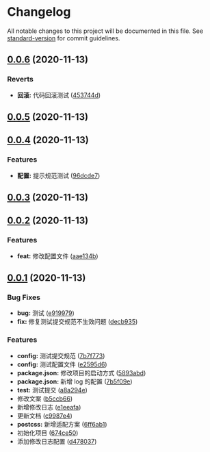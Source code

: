 # Changelog

All notable changes to this project will be documented in this file. See [standard-version](https://github.com/conventional-changelog/standard-version) for commit guidelines.

## [0.0.6](https://github.com/9ui/vite-shop/compare/v0.0.5...v0.0.6) (2020-11-13)

### Reverts

- **回滚:** 代码回滚测试 ([453744d](https://github.com/9ui/vite-shop/commit/453744d66a61559923faadf853ad7c2565f5d507))

## [0.0.5](https://github.com/9ui/vite-shop/compare/v0.0.4...v0.0.5) (2020-11-13)

## [0.0.4](https://github.com/9ui/vite-shop/compare/v0.0.3...v0.0.4) (2020-11-13)

### Features

- **配置:** 提示规范测试 ([96dcde7](https://github.com/9ui/vite-shop/commit/96dcde75f2ca5aea57c1e475b0b5e7bff85a2856))

## [0.0.3](https://github.com/9ui/vite-shop/compare/v0.0.2...v0.0.3) (2020-11-13)

## [0.0.2](https://github.com/9ui/vite-shop/compare/v0.0.1...v0.0.2) (2020-11-13)

### Features

- **feat:** 修改配置文件 ([aae134b](https://github.com/9ui/vite-shop/commit/aae134bd26b361de137ad42a11e0a602954fe7d1))

## [0.0.1](https://github.com/9ui/vite-shop/compare/674ce50db5bb9b5919b5a92ce044b379645afc56...v0.0.1) (2020-11-13)

### Bug Fixes

- **bug:** 测试 ([e919979](https://github.com/9ui/vite-shop/commit/e919979427b42ef3282144375d6d5f33080c6f2a))
- **fix:** 修复测试提交规范不生效问题 ([decb935](https://github.com/9ui/vite-shop/commit/decb9350fe68fd875951f2ca92c98a85fa2d0ddc))

### Features

- **config:** 测试提交规范 ([7b7f773](https://github.com/9ui/vite-shop/commit/7b7f7730f091a102eefb856f62318188b6467c41))
- **config:** 测试配置文件 ([e2595d6](https://github.com/9ui/vite-shop/commit/e2595d6501aa63965cb29131833baf7ac24ce09b))
- **package.json:** 修改项目的启动方式 ([5893abd](https://github.com/9ui/vite-shop/commit/5893abdeba29950c48ab1998906da9f96d1cf4bc))
- **package.json:** 新增 log 的配置 ([7b5f09e](https://github.com/9ui/vite-shop/commit/7b5f09e0b96fe232593e442237877ee315c5f506))
- **test:** 测试提交 ([a8a294e](https://github.com/9ui/vite-shop/commit/a8a294e998456ea6c083a6a7e946638a9548621b))
- 修改文案 ([b5ccb66](https://github.com/9ui/vite-shop/commit/b5ccb660cb6cae1f161abf196e165e039c9ab7a4))
- 新增修改日志 ([e1eeafa](https://github.com/9ui/vite-shop/commit/e1eeafabfe4058eaf075e7611afaa82008fd74c6))
- 更新文档 ([c9987e4](https://github.com/9ui/vite-shop/commit/c9987e4fc009bded3a08ce0261c60aa76da460f5))
- **postcss:** 新增适配方案 ([6ff6ab1](https://github.com/9ui/vite-shop/commit/6ff6ab1903b5e6742e1cf3c2845085fbaf48c995))
- 初始化项目 ([674ce50](https://github.com/9ui/vite-shop/commit/674ce50db5bb9b5919b5a92ce044b379645afc56))
- 添加修改日志配置 ([d478037](https://github.com/9ui/vite-shop/commit/d4780374f33933874b67dc8a18e979ae91a043a0))
